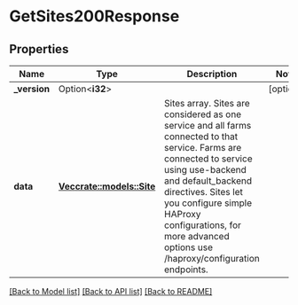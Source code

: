 # GetSites200Response

## Properties

Name | Type | Description | Notes
------------ | ------------- | ------------- | -------------
**_version** | Option<**i32**> |  | [optional]
**data** | [**Vec<crate::models::Site>**](site.md) | Sites array. Sites are considered as one service and all farms connected to that service. Farms are connected to service using use-backend and default_backend directives. Sites let you configure simple HAProxy configurations, for more advanced options use /haproxy/configuration endpoints.  | 

[[Back to Model list]](../README.md#documentation-for-models) [[Back to API list]](../README.md#documentation-for-api-endpoints) [[Back to README]](../README.md)


